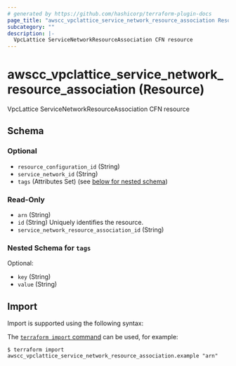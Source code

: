 ```yaml
---
# generated by https://github.com/hashicorp/terraform-plugin-docs
page_title: "awscc_vpclattice_service_network_resource_association Resource - terraform-provider-awscc"
subcategory: ""
description: |-
  VpcLattice ServiceNetworkResourceAssociation CFN resource
---
```


# awscc_vpclattice_service_network_resource_association (Resource)

VpcLattice ServiceNetworkResourceAssociation CFN resource



<!-- schema generated by tfplugindocs -->
## Schema

### Optional

- `resource_configuration_id` (String)
- `service_network_id` (String)
- `tags` (Attributes Set) (see [below for nested schema](#nestedatt--tags))

### Read-Only

- `arn` (String)
- `id` (String) Uniquely identifies the resource.
- `service_network_resource_association_id` (String)

<a id="nestedatt--tags"></a>
### Nested Schema for `tags`

Optional:

- `key` (String)
- `value` (String)

## Import

Import is supported using the following syntax:

The [`terraform import` command](https://developer.hashicorp.com/terraform/cli/commands/import) can be used, for example:

```shell
$ terraform import awscc_vpclattice_service_network_resource_association.example "arn"
```

